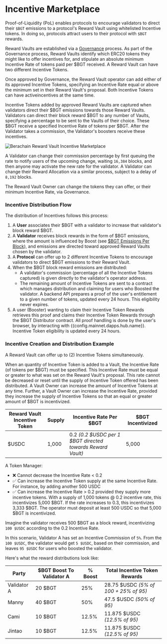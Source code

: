<script setup>
  import config from '@berachain/config/constants.json';
</script>

# Incentive Marketplace

Proof-of-Liquidity (PoL) enables protocols to encourage validators to direct their `$BGT` emissions to a protocol's Reward Vault using whitelisted Incentive tokens. In doing so, protocols attract users to their protocol with `$BGT` rewards.

Reward Vaults are established via a [Governance](learn/governance/rewardvault) process.  As part of the Governance process, Reward Vaults identify which ERC20 tokens they might like to offer incentives for, and stipulate an absolute minimum Incentive Rate of tokens paid per $BGT received.  A Reward Vault can have two different Incentive Tokens.  

Once approved by Governance, the Reward Vault operator can add either of its approved Incentive Tokens, specifying an Incentive Rate equal or above the minimum set in their Reward Vault's proposal.  Both Incentive Tokens can have activeincentives at the same time.

Incentive Tokens added by approved Reward Vaults are captured when validators direct their $BGT emissions towards those Reward Vaults.  Validators can direct
their block reward $BGT to any number of Vaults, specifying a percentage to be sent to the Vaults of their choice.  These $BGT receive a specified Incentive Rate of tokens per $BGT. After the Validator takes a commission, the Validator's boosters receive these incentives.

![Berachain Reward Vault Incentive Marketplace](/assets/berachain-incentive-marketplace.png)

A Validator can change their commission percentage by first queuing the rate to notify users of the upcoming change, waiting `16,384` blocks, and then anyone may activate the new rate for the validator.  A Validator can change their Reward Allocation via a similar process, subject to a delay of `8,192` blocks.

The Reward Vault Owner can change the tokens they can offer, or their minimum Incentive Rate, via Governance.

### Incentive Distribution Flow

The distribution of Incentives follows this process:

1. A **User** associates their $BGT with a validator to increase that validator's block reward $BGT.
2. A **Validator** receives block rewards in the form of $BGT emissions, where the amount is influenced by Boost (see [\$BGT Emissions Per Block](/learn/pol/bgtmath#bgt-emissions-per-block)), and emissions are directed toward approved Reward Vaults chosen by the validator.
3. A **Protocol** can offer up to 2 different Incentive Tokens to encourage validators to direct $BGT emissions to their Reward Vault.
4. When the $BGT block reward emissions are distributed:
   - A validator's commission (percentage of all the Incentive Tokens captured) is given directly to the validator's operator address.
   - The remaining amount of Incentive Tokens are sent to a contract which manages distribution and claiming for users who Boosted the validator. A backend API prepares a proof of the user's entitlement to a given number of tokens, updated every 24 hours. This eligibility never expires.
5. A user (Booster) wanting to claim their Incentive Token Rewards retrieves this proof and claims their Incentive Token Rewards through the $BGT Distributor contract. All proof handling is done by the user's browser, by interacting with <a :href="config.mainnet.dapps.hub.url">{{config.mainnet.dapps.hub.name}}</a>. Incentive Token eligibility is updated every 24 hours.

### Incentive Creation and Distribution Example

A Reward Vault can offer up to (2) Incentive Tokens simultaneously. 

When an quantity of Incentive Token is added to a Vault, the Incentive Rate (of tokens per $BGT) must be specified. This Incentive Rate must be equal or greater to what was set on the Reward Vault's proposal.  This rate cannot be decreased or reset until the supply of Incentive Token offered has been distributed. A Vault Owner
can increase the amount of Incentive Tokens at any time.  Further, a Vault Owner can increase the Incentive Rate, provided they increase the supply of Incentive Tokens so that an equal or greater amount of $BGT is incentivized.

| Reward Vault Incentive Token | Supply | Incentive Rate Per $BGT                                    | $BGT Incentivized |
| ---------------------------- | ------ | ---------------------------------------------------------- | ---------------- |
| $USDC                        | 1,000  | 0.2 _(0.2 $USDC per 1 $BGT directed towards Reward Vault)_ | 5,000            |

A Token Manager:

- ❌ Cannot decrease the Incentive Rate < 0.2 
- ✅ Can increase the Incentive Token supply at the same Incentive Rate. For instance, by adding another 500 USDC
- ✅ Can increase the Incentive Rate > 0.2 provided they supply more incentive tokens. With a supply of 1,000 tokens @ 0.2 incentive rate, this incentivizes 5,000 $BGT. If the rate increases to 0.3, this incentivizes 3,333 $BGT. The operator must deposit at least 500 USDC so that 5,000 $BGT is incentivized.

Imagine the validator receives 500 $BGT as a block reward, incentivizing `100 $USDC` according to the 0.2 Incentive Rate.

In this scenario, Validator A has set an Incentive Commission of `5%`. From the `100 $USDC`, the validator would get `5 $USDC`, based on their commission, and leaves `95 $USDC` for users who boosted the validator.

Here's what the reward distributions look like:

| Party       | $BGT Boost To Validator A | % Boost | Total Incentive Token Rewards         |
| ----------- | ------------------------- | ------- | ------------------------------------- |
| Validator A | 20 $BGT                   | 25%     | 28.75 $USDC _(5% of 100 + 25% of 95)_ |
| Manny       | 40 $BGT                   | 50%     | 47.5 $USDC _(50% of 95)_              |
| Cami        | 10 $BGT                   | 12.5%   | 11.875 $USDC _(12.5% of 95)_          |
| Jintao      | 10 $BGT                   | 12.5%   | 11.875 $USDC _(12.5% of 95)_          |
